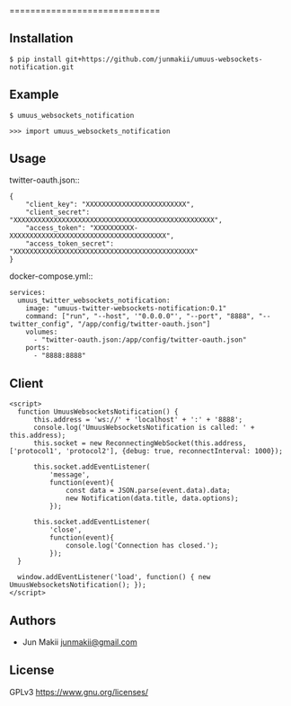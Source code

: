 =============================

Installation
------------

    $ pip install git+https://github.com/junmakii/umuus-websockets-notification.git

Example
-------

    $ umuus_websockets_notification

    >>> import umuus_websockets_notification

Usage
-----

twitter-oauth.json::

    {
        "client_key": "XXXXXXXXXXXXXXXXXXXXXXXXX",
        "client_secret": "XXXXXXXXXXXXXXXXXXXXXXXXXXXXXXXXXXXXXXXXXXXXXXXXXX",
        "access_token": "XXXXXXXXXX-XXXXXXXXXXXXXXXXXXXXXXXXXXXXXXXXXXXXXXX",
        "access_token_secret": "XXXXXXXXXXXXXXXXXXXXXXXXXXXXXXXXXXXXXXXXXXXXX"
    }

docker-compose.yml::

    services:
      umuus_twitter_websockets_notification:
        image: "umuus-twitter-websockets-notification:0.1"
        command: ["run", "--host", '"0.0.0.0"', "--port", "8888", "--twitter_config", "/app/config/twitter-oauth.json"]
        volumes:
          - "twitter-oauth.json:/app/config/twitter-oauth.json"
        ports:
          - "8888:8888"

Client
------

    <script>
      function UmuusWebsocketsNotification() {
          this.address = 'ws://' + 'localhost' + ':' + '8888';
          console.log('UmuusWebsocketsNotification is called: ' + this.address);
          this.socket = new ReconnectingWebSocket(this.address, ['protocol1', 'protocol2'], {debug: true, reconnectInterval: 1000});

          this.socket.addEventListener(
              'message', 
              function(event){
                  const data = JSON.parse(event.data).data;
                  new Notification(data.title, data.options);
              });
          
          this.socket.addEventListener(
              'close',
              function(event){
                  console.log('Connection has closed.');
              });
      }
      
      window.addEventListener('load', function() { new UmuusWebsocketsNotification(); });
    </script>

Authors
-------

- Jun Makii <junmakii@gmail.com>

License
-------

GPLv3 <https://www.gnu.org/licenses/>